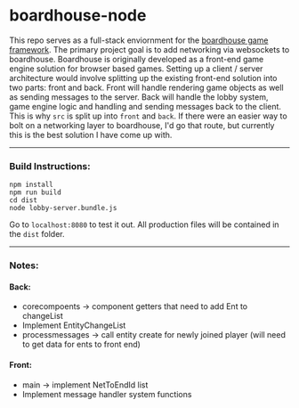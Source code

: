 # boardhouse-node
This repo serves as a full-stack enviornment for the [boardhouse game framework](https://github.com/jjwall/BoardhouseTS). The primary project goal is to add networking via websockets to boardhouse. Boardhouse is originally developed as a front-end game engine solution for browser based games. Setting up a client / server architecture would involve splitting up the existing front-end solution into two parts: front and back. Front will handle rendering game objects as well as sending messages to the server. Back will handle the lobby system, game engine logic and handling and sending messages back to the client. This is why ``src`` is split up into ``front`` and ``back``.  If there were an easier way to bolt on a networking layer to boardhouse, I'd go that route, but currently this is the best solution I have come up with.

___

### Build Instructions:
```
npm install
npm run build
cd dist
node lobby-server.bundle.js
```

Go to ``localhost:8080`` to test it out. All production files will be contained in the ``dist`` folder.
___

### Notes:

#### Back:
* corecompoents -> component getters that need to add Ent to changeList
* Implement EntityChangeList
* processmessages -> call entity create for newly joined player (will need to get data for ents to front end)

#### Front:
* main -> implement NetToEndId list
* Implement message handler system functions
